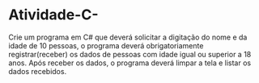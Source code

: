 # Atividade-C-
Crie um programa em C# que deverá solicitar a digitação do nome e da idade de 10 pessoas, o programa deverá obrigatoriamente registrar(receber) os dados de pessoas com idade igual ou superior a 18 anos. Após receber os dados, o programa deverá limpar a tela e listar os dados recebidos.
